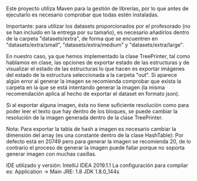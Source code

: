 Este proyecto utiliza Maven para la gestión de librerías, por lo que antes de ejecutarlo es necesario comprobar que todas estén instaladas.

Importante: para utilizar los datasets proporcionados por el profesorado (no se han incluido en la entrega por su tamaño), es necesario añadirlos dentro de la carpeta "datasets/extra", de forma que se encuentren en "datasets/extra/small", "datasets/extra/medium" y "datasets/extra/large".

En nuestro caso, ya que hemos implementado la clase TreePrinter, tal como hablamos en clase, las opciones de exportar estado de las estructuras y de visualizar el estado de las estructuras lo que hacen es exportar imágenes del estado de la estructura seleccionada a la carpeta "out". Si aparece algún error al generar la imagen se recomienda comprobar que exista la carpeta en la que se está intentando generar la imagen (la misma recomendación aplica al hecho de exportar el dataset en formato json).

Si al exportar alguna imagen, ésta no tiene suficiente resolución como para poder leer el texto que hay dentro de los bloques, se puede cambiar la resolución de la imagen generada dentro de la clase TreePrinter.

Nota:
Para exportar la tabla de hash a imagen es necesario cambiar la dimensión del array (es una constante dentro de la clase HashTable):
Por defecto está en 20749 pero para generar la imagen se recomienda 20, de lo contrario el proceso de generar la imagen puede fallar porque no soporta generar imagen con muchas casillas.

IDE utilizado y versión: IntelliJ IDEA 2019.1.1
La configuración para compilar es: Application -> Main
JRE: 1.8
JDK 1.8.0_144s
